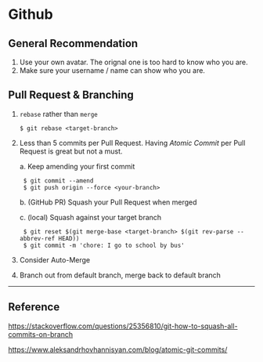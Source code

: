 # Github

## General Recommendation

1. Use your own avatar. The orignal one is too hard to know who you are.
2. Make sure your username / name can show who you are.

## Pull Request & Branching

1. `rebase` rather than `merge`
    ```
    $ git rebase <target-branch>
    ```

2. Less than 5 commits per Pull Request.
    Having *Atomic Commit* per Pull Request is great but not a must.

    a. Keep amending your first commit

        $ git commit --amend
        $ git push origin --force <your-branch>

    b. (GitHub PR) Squash your Pull Request when merged
 
    c. (local) Squash against your target branch

        $ git reset $(git merge-base <target-branch> $(git rev-parse --abbrev-ref HEAD))
        $ git commit -m 'chore: I go to school by bus'

3. Consider Auto-Merge

4. Branch out from default branch, merge back to default branch

---
## Reference

https://stackoverflow.com/questions/25356810/git-how-to-squash-all-commits-on-branch

https://www.aleksandrhovhannisyan.com/blog/atomic-git-commits/
